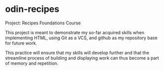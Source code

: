 # odin-recipes
 Project: Recipes Foundations Course

This project is meant to demonstrate my so-far acquired skills when implementing HTML, using Git as a VCS, and github as my repository base for future
work.

This practice will ensure that my skills will develop further and that the streamline process of building and displaying work can thus become a part of 
memory and repetition. 
